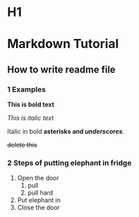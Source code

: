 # H1
# Markdown Tutorial 

## How to write readme file

### 1 Examples
**This is bold text**

*This is italic text*

Italic in bold **asterisks and _underscores_**.

~~delete this~~

### 2 Steps of putting elephant in fridge 
1. Open the door
    1. pull
    2. pull hard
3. Put elephant in
4. Close the door
